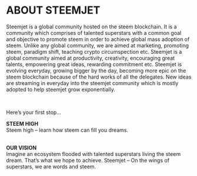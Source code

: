 <H1>ABOUT STEEMJET</H1>

<p>Steemjet is a global community hosted on the steem blockchain. It is a community which comprises of talented superstars with a common goal and objective to promote steem in order to achieve global mass adoption of steem. Unlike any global community, we are aimed at marketing, promoting steem, paradigm shift, teaching crypto circumspection etc.
Steemjet is a global community aimed at productivity, creativity, encouraging great talents, empowering great ideas, rewarding commitment etc. Steemjet is evolving everyday, growing bigger by the day, becoming more epic on the steem blockchain because of the hard works of all the delegates. New ideas are streaming in everyday into the steemjet community which is mostly adopted to help steemjet grow exponentially.</p>
<br>
<p>Here’s your first stop…<p>

<b>STEEM HIGH</b>
<br>Steem high – learn how steem can fill you dreams.

<br>
<b>OUR VISION</b>
<br>Imagine an ecosystem flooded with talented superstars living the steem dream. That’s what we hope to achieve. 
Steemjet – On the wings of superstars, we are words and steem.
